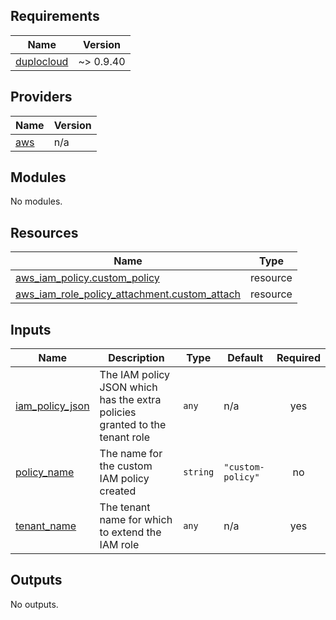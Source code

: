 ## Requirements

| Name | Version |
|------|---------|
| <a name="requirement_duplocloud"></a> [duplocloud](#requirement\_duplocloud) | ~> 0.9.40 |

## Providers

| Name | Version |
|------|---------|
| <a name="provider_aws"></a> [aws](#provider\_aws) | n/a |

## Modules

No modules.

## Resources

| Name | Type |
|------|------|
| [aws_iam_policy.custom_policy](https://registry.terraform.io/providers/hashicorp/aws/latest/docs/resources/iam_policy) | resource |
| [aws_iam_role_policy_attachment.custom_attach](https://registry.terraform.io/providers/hashicorp/aws/latest/docs/resources/iam_role_policy_attachment) | resource |

## Inputs

| Name | Description | Type | Default | Required |
|------|-------------|------|---------|:--------:|
| <a name="input_iam_policy_json"></a> [iam\_policy\_json](#input\_iam\_policy\_json) | The IAM policy JSON which has the extra policies granted to the tenant role | `any` | n/a | yes |
| <a name="input_policy_name"></a> [policy\_name](#input\_policy\_name) | The name for the custom IAM policy created | `string` | `"custom-policy"` | no |
| <a name="input_tenant_name"></a> [tenant\_name](#input\_tenant\_name) | The tenant name for which to extend the IAM role | `any` | n/a | yes |

## Outputs

No outputs.
